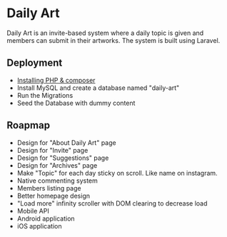 # Daily Art
Daily Art is an invite-based system where a daily topic is given and members can submit in their artworks. The system is built using Laravel.

## Deployment
- [Installing PHP & composer](http://laravel.com/docs/4.2/quick#local-development-environment "Laravel")
- Install MySQL and create a database named "daily-art"
- Run the Migrations
- Seed the Database with dummy content

## Roapmap
- Design for "About Daily Art" page
- Design for "Invite" page
- Design for "Suggestions" page
- Design for "Archives" page
- Make "Topic" for each day sticky on scroll. Like name on instagram.
- Native commenting system
- Members listing page
- Better homepage design
- "Load more" infinity scroller with DOM clearing to decrease load
- Mobile API
- Android application
- iOS application
